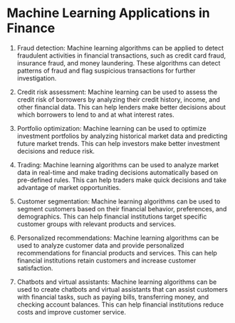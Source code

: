 # Machine Learning Applications in Finance

1. Fraud detection: Machine learning algorithms can be applied to detect fraudulent activities in financial transactions, such as credit card fraud, insurance fraud, and money laundering. These algorithms can detect patterns of fraud and flag suspicious transactions for further investigation.

2. Credit risk assessment: Machine learning can be used to assess the credit risk of borrowers by analyzing their credit history, income, and other financial data. This can help lenders make better decisions about which borrowers to lend to and at what interest rates.

3. Portfolio optimization: Machine learning can be used to optimize investment portfolios by analyzing historical market data and predicting future market trends. This can help investors make better investment decisions and reduce risk.

4. Trading: Machine learning algorithms can be used to analyze market data in real-time and make trading decisions automatically based on pre-defined rules. This can help traders make quick decisions and take advantage of market opportunities.

5. Customer segmentation: Machine learning algorithms can be used to segment customers based on their financial behavior, preferences, and demographics. This can help financial institutions target specific customer groups with relevant products and services.

6. Personalized recommendations: Machine learning algorithms can be used to analyze customer data and provide personalized recommendations for financial products and services. This can help financial institutions retain customers and increase customer satisfaction.

7. Chatbots and virtual assistants: Machine learning algorithms can be used to create chatbots and virtual assistants that can assist customers with financial tasks, such as paying bills, transferring money, and checking account balances. This can help financial institutions reduce costs and improve customer service.
